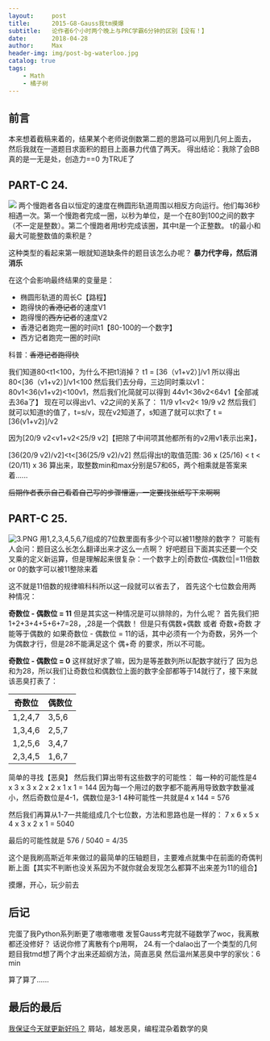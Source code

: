 ```yaml
---
layout:     post
title:      2015-G8-Gauss我tm摸爆
subtitle:   论作者6个小时两个晚上与PRC学霸6分钟的区别【没有！】
date:       2018-04-28
author:     Max
header-img: img/post-bg-waterloo.jpg
catalog: true
tags:
    - Math
    - 橘子树
---
```


## 前言
本来想着截稿来着的，结果某个老师说倒数第二题的思路可以用到几何上面去，
然后我就在一道题目求面积的题目上面暴力代值了两天。
得出结论：我除了会BB真的是一无是处，创造力==0 为TRUE了

## PART-C 24.
![](https://upload-images.jianshu.io/upload_images/10219317-d8a310d89a4bf41b.PNG?imageMogr2/auto-orient/strip%7CimageView2/2/w/1240)
两个慢跑者各自以恒定的速度在椭圆形轨道周围以相反方向运行。他们每36秒相遇一次。第一个慢跑者完成一圈，以秒为单位，是一个在80到100之间的数字（不一定是整数）。第二个慢跑者用t秒完成该圈，其中t是一个正整数。 t的最小和最大可能整数值的乘积是？

这种类型的看起来第一眼就知道缺条件的题目该怎么办呢？
**暴力代字母，然后消消乐**

在这个会影响最终结果的变量是：
- 椭圆形轨道的周长C【路程】
- 跑得快的~~香港记者~~的速度V1
- 跑得慢的~~西方记者~~的速度V2
- 香港记者跑完一圈的时间t1【80-100的一个数字】
- 西方记者跑完一圈的时间t

科普：~~香港记者跑得快~~

我们知道80<t1<100，为什么不把t1消掉？
t1 = [36（v1+v2）]/v1
所以得出80<[36（v1+v2）]/v1<100
然后我们去分母，三边同时乘以v1：
80v1<36(v1+v2)<100v1，然后我们化简就可以得到
44v1<36v2<64v1【全部减去36a了】
现在可以得出v1、v2之间的关系了：
11/9 v1<v2< 19/9 v2
然后我们就可以知道t的值了，t=s/v，现在v2知道了，s知道了就可以求t了
t = [36(v1+v2)]/v2

因为[20/9 v2<v1+v2<25/9 v2]【把除了中间项其他都所有的v2用v1表示出来】，

[36(20/9 v2)/v2]<t<[36(25/9 v2)/v2]
然后得出t的取值范围:
36 x (25/16) < t < (20/11) x 36
算出来，取整数min和max分别是57和65，两个相乘就是答案来着......

~~后期作者表示自己看着自己写的步骤懵逼，一定要找张纸写下来啊啊~~

## PART-C 25.
![3.PNG](https://upload-images.jianshu.io/upload_images/10219317-0d7fce5d7ead3bd5.PNG?imageMogr2/auto-orient/strip%7CimageView2/2/w/1240)
用1,2,3,4,5,6,7组成的7位数里面有多少个可以被11整除的数字？
可能有人会问：题目这么长怎么翻译出来才这么一点啊？
好吧题目下面其实还要一个交叉乘的定义新运算，但是理解起来很复杂：一个数字上的|奇数位-偶数位|=11倍数 or 0的数字可以被11整除来着

这不就是11倍数的规律嘛科科所以这一段就可以省去了，
首先这个七位数会用两种情况：

**奇数位 - 偶数位 = 11**
但是其实这一种情况是可以排除的，为什么呢？
首先我们把1+2+3+4+5+6+7=28，,28是一个偶数！
但是只有偶数+偶数 或者 奇数+奇数 才能等于偶数的
如果奇数位 - 偶数位 = 11的话，其中必须有一个为奇数，另外一个为偶数才行，但是28不能满足这个 偶+奇 的要求，所以不可能。

**奇数位 - 偶数位 = 0**
这样就好求了嘛，因为是等差数列所以配数字就行了
因为总和为28，所以我们让奇数位和偶数位上面的数字全部都等于14就行了，接下来就该恶臭打表了：

奇数位|偶数位
---|---
1,2,4,7|3,5,6
1,3,4,6|2,5,7
1,2,5,6|3,4,7
2,3,4,5|1,6,7

简单的寻找【恶臭】
然后我们算出带有这些数字的可能性：
每一种的可能性是4 x 3 x 3 x 2 x 2 x 1 x 1 = 144
因为每一个用过的数字都不能再用导致数字数量减小，然后奇数位是4-1，偶数位是3-1
4种可能性一共就是4 x 144 = 576

然后我们再算从1-7一共能组成几个七位数，方法和思路也是一样的：
7 x 6 x 5 x 4 x 3 x 2 x 1 = 5040

最后的可能性就是 576 / 5040 = 4/35

这个是我刷高斯近年来做过的最简单的压轴题目，主要难点就集中在前面的奇偶判断上面【其实不判断也没关系因为不就你就会发现怎么都算不出来差为11的组合】

摸爆，开心，玩少前去

## 后记

完蛋了我Python系列断更了嗷嗷嗷嗷
发誓Gauss考完就不碰数学了woc，我离散都还没修好？
话说你修了离散有个p用啊，
24.有一个dalao出了一个类型的几何题目我tmd想了两个才出来还超纲方法，简直恶臭
然后温州某恶臭中学的家伙：6 min

算了算了......

## 最后的最后
[我保证今天就更新好吗？](https://0xc000005.github.io/)
屑站，越发恶臭，编程混杂着数学的臭



